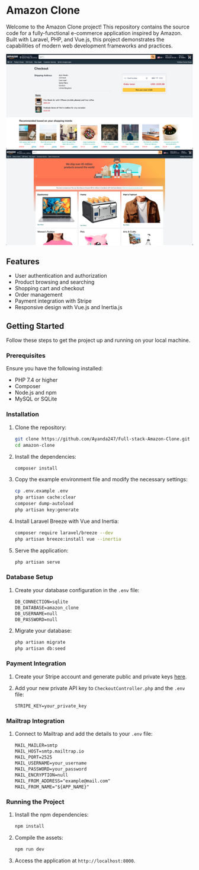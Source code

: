# Amazon Clone

Welcome to the Amazon Clone project! This repository contains the source code for a fully-functional e-commerce application inspired by Amazon. Built with Laravel, PHP, and Vue.js, this project demonstrates the capabilities of modern web development frameworks and practices.

![Project Image 1](./public/images/readme-img-1.png)
![Project Image 2](./public/images/readme-img-2.png)

## Features

- User authentication and authorization
- Product browsing and searching
- Shopping cart and checkout
- Order management
- Payment integration with Stripe
- Responsive design with Vue.js and Inertia.js

## Getting Started

Follow these steps to get the project up and running on your local machine.

### Prerequisites

Ensure you have the following installed:

- PHP 7.4 or higher
- Composer
- Node.js and npm
- MySQL or SQLite

### Installation

1. Clone the repository:

    ```bash
    git clone https://github.com/Ayanda247/Full-stack-Amazon-Clone.git
    cd amazon-clone
    ```

2. Install the dependencies:

    ```bash
    composer install
    ```

3. Copy the example environment file and modify the necessary settings:

    ```bash
    cp .env.example .env
    php artisan cache:clear
    composer dump-autoload
    php artisan key:generate
    ```

4. Install Laravel Breeze with Vue and Inertia:

    ```bash
    composer require laravel/breeze --dev
    php artisan breeze:install vue --inertia
    ```

5. Serve the application:

    ```bash
    php artisan serve
    ```

### Database Setup

1. Create your database configuration in the `.env` file:

    ```env
    DB_CONNECTION=sqlite
    DB_DATABASE=amazon_clone
    DB_USERNAME=null
    DB_PASSWORD=null
    ```

2. Migrate your database:

    ```bash
    php artisan migrate
    php artisan db:seed
    ```

### Payment Integration

1. Create your Stripe account and generate public and private keys [here](https://stripe.com/en-gb-us).

2. Add your new private API key to `CheckoutController.php` and the `.env` file:

    ```env
    STRIPE_KEY=your_private_key
    ```

### Mailtrap Integration

1. Connect to Mailtrap and add the details to your `.env` file:

    ```env
    MAIL_MAILER=smtp
    MAIL_HOST=smtp.mailtrap.io
    MAIL_PORT=2525
    MAIL_USERNAME=your_username
    MAIL_PASSWORD=your_password
    MAIL_ENCRYPTION=null
    MAIL_FROM_ADDRESS="example@mail.com"
    MAIL_FROM_NAME="${APP_NAME}"
    ```

### Running the Project

1. Install the npm dependencies:

    ```bash
    npm install
    ```

2. Compile the assets:

    ```bash
    npm run dev
    ```

3. Access the application at `http://localhost:8000`.



